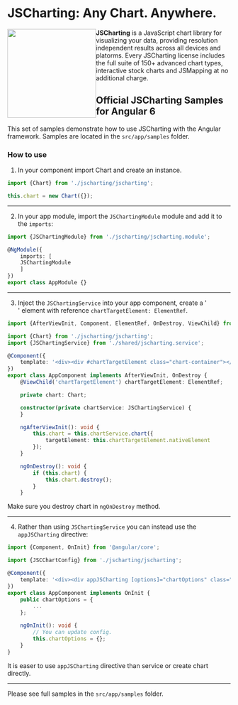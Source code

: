 # JSCharting: Any Chart. Anywhere.

<a href="https://jscharting.com"><img src="https://jscharting.com/images/logo_short.svg" style="margin:0px" align="left" hspace="10" vspace="6" width="200" ></a>

**JSCharting** is a JavaScript chart library for visualizing your data, providing resolution 
independent results across all devices and platorms. Every JSCharting license includes the 
full suite of 150+ advanced chart types, interactive stock charts and JSMapping at no additional charge.

## Official JSCharting Samples for Angular 6

This set of samples demonstrate how to use JSCharting with the Angular framework. Samples are located in the `src/app/samples` folder.

### How to use

1) In your component import Chart and create an instance.

```typescript
import {Chart} from './jscharting/jscharting';

this.chart = new Chart({});
```

----

2) In your app module, import the `JSChartingModule` module and add it to the `imports`:

```typescript
import {JSChartingModule} from './jscharting/jscharting.module';

@NgModule({
	imports: [
	JSChartingModule
	]
})
export class AppModule {}
```

----

3) Inject the `JSChartingService` into your app component, create a '<div>' element with reference `chartTargetElement: ElementRef`.

```typescript
import {AfterViewInit, Component, ElementRef, OnDestroy, ViewChild} from '@angular/core';

import {Chart} from './jscharting/jscharting';
import {JSChartingService} from './shared/jscharting.service';

@Component({
	template: '<div><div #chartTargetElement class="chart-container"></div></div>'
})
export class AppComponent implements AfterViewInit, OnDestroy {
	@ViewChild('chartTargetElement') chartTargetElement: ElementRef;

	private chart: Chart;

	constructor(private chartService: JSChartingService) {
	}

	ngAfterViewInit(): void {
		this.chart = this.chartService.chart({
			targetElement: this.chartTargetElement.nativeElement
		});
	}

	ngOnDestroy(): void {
		if (this.chart) {
			this.chart.destroy();
		}
	}
```

Make sure you destroy chart in `ngOnDestroy` method.

----

4) Rather than using `JSChartingService` you can instead use the `appJSCharting` directive:

```typescript
import {Component, OnInit} from '@angular/core';

import {JSCChartConfig} from './jscharting/jscharting';

@Component({
	template: '<div><div appJSCharting [options]="chartOptions" class="chart-container"></div></div>'
})
export class AppComponent implements OnInit {
	public chartOptions = {
		...
	};

	ngOnInit(): void {
		// You can update config.
		this.chartOptions = {};
	}
}
```

It is easer to use `appJSCharting` directive than service or create chart directly.

----

Please see full samples in the `src/app/samples` folder.

